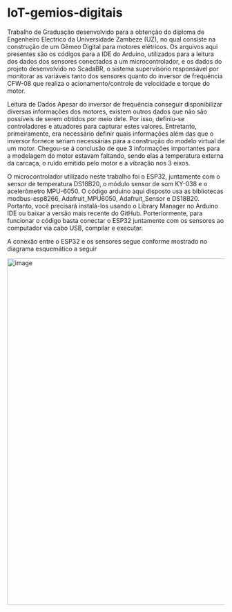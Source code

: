# IoT-gemios-digitais

Trabalho de Graduação desenvolvido para a obtenção do diploma de Engenheiro Electrico da Universidade Zambeze (UZ), no qual consiste na construção de um Gêmeo Digital para motores elétricos. Os arquivos aqui presentes são os códigos para a IDE do Arduino, utilizados para a leitura dos dados dos sensores conectados a um microcontrolador, e os dados do projeto desenvolvido no ScadaBR, o sistema supervisório responsável por monitorar as variáveis tanto dos sensores quanto do inversor de frequência CFW-08 que realiza o acionamento/controle de velocidade e torque do motor.

Leitura de Dados
Apesar do inversor de frequência conseguir disponibilizar diversas informações dos motores, existem outros dados que não são possíveis de serem obtidos por meio dele. Por isso, definiu-se controladores e atuadores para capturar estes valores. Entretanto, primeiramente, era necessário definir quais informações além das que o inversor fornece seriam necessárias para a construção do modelo virtual de um motor. Chegou-se à conclusão de que 3 informações importantes para a modelagem do motor estavam faltando, sendo elas a temperatura externa da carcaça, o ruído emitido pelo motor e a vibração nos 3 eixos.

O microcontrolador utilizado neste trabalho foi o ESP32, juntamente com o sensor de temperatura DS18B20, o módulo sensor de som KY-038 e o acelerômetro MPU-6050. O código arduino aqui disposto usa as bibliotecas modbus-esp8266, Adafruit_MPU6050, Adafruit_Sensor e DS18B20. Portanto, você precisará instalá-los usando o Library Manager no Arduino IDE ou baixar a versão mais recente do GitHub. Porteriormente, para funcionar o código basta conectar o ESP32 juntamente com os sensores ao computador via cabo USB, compilar e executar.

A conexão entre o ESP32 e os sensores segue conforme mostrado no diagrama esquemático a seguir

<img width="1509" height="801" alt="image" src="https://github.com/user-attachments/assets/a697bd40-a325-4e5a-a17d-2e4b4f85aa4a" />
